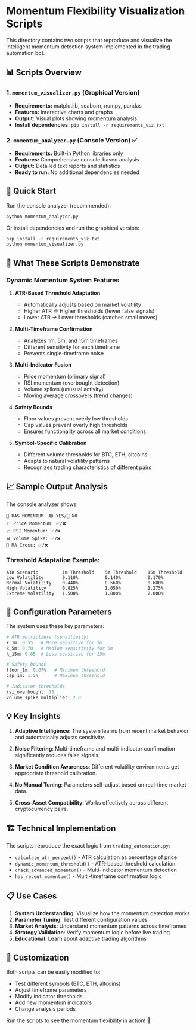 # Momentum Flexibility Visualization Scripts

This directory contains two scripts that reproduce and visualize the intelligent momentum detection system implemented in the trading automation bot.

## 📊 Scripts Overview

### 1. `momentum_visualizer.py` (Graphical Version)
- **Requirements:** matplotlib, seaborn, numpy, pandas
- **Features:** Interactive charts and graphs
- **Output:** Visual plots showing momentum analysis
- **Install dependencies:** `pip install -r requirements_viz.txt`

### 2. `momentum_analyzer.py` (Console Version) ✅
- **Requirements:** Built-in Python libraries only
- **Features:** Comprehensive console-based analysis
- **Output:** Detailed text reports and statistics
- **Ready to run:** No additional dependencies needed

## 🚀 Quick Start

Run the console analyzer (recommended):
```bash
python momentum_analyzer.py
```

Or install dependencies and run the graphical version:
```bash
pip install -r requirements_viz.txt
python momentum_visualizer.py
```

## 🎯 What These Scripts Demonstrate

### Dynamic Momentum System Features

1. **ATR-Based Threshold Adaptation**
   - Automatically adjusts based on market volatility
   - Higher ATR → Higher thresholds (fewer false signals)
   - Lower ATR → Lower thresholds (catches small moves)

2. **Multi-Timeframe Confirmation**
   - Analyzes 1m, 5m, and 15m timeframes
   - Different sensitivity for each timeframe
   - Prevents single-timeframe noise

3. **Multi-Indicator Fusion**
   - Price momentum (primary signal)
   - RSI momentum (overbought detection)
   - Volume spikes (unusual activity)
   - Moving average crossovers (trend changes)

4. **Safety Bounds**
   - Floor values prevent overly low thresholds
   - Cap values prevent overly high thresholds
   - Ensures functionality across all market conditions

5. **Symbol-Specific Calibration**
   - Different volume thresholds for BTC, ETH, altcoins
   - Adapts to natural volatility patterns
   - Recognizes trading characteristics of different pairs

## 📈 Sample Output Analysis

The console analyzer shows:

```
🎯 HAS MOMENTUM: 🟢 YES/🔴 NO
💹 Price Momentum: ✅/❌
📈 RSI Momentum: ✅/❌  
📊 Volume Spike: ✅/❌
🔄 MA Cross: ✅/❌
```

### Threshold Adaptation Example:
```
ATR Scenario         1m Threshold    5m Threshold    15m Threshold
Low Volatility       0.110%          0.140%          0.170%
Normal Volatility    0.440%          0.560%          0.680%
High Volatility      0.825%          1.050%          1.275%
Extreme Volatility   1.500%          1.800%          2.000%
```

## 🔧 Configuration Parameters

The system uses these key parameters:

```python
# ATR multipliers (sensitivity)
k_1m: 0.55   # More sensitive for 1m
k_5m: 0.70   # Medium sensitivity for 5m  
k_15m: 0.85  # Less sensitive for 15m

# Safety bounds
floor_1m: 0.07%   # Minimum threshold
cap_1m: 1.5%      # Maximum threshold

# Indicator thresholds
rsi_overbought: 70
volume_spike_multiplier: 2.0
```

## 💡 Key Insights

1. **Adaptive Intelligence**: The system learns from recent market behavior and automatically adjusts sensitivity.

2. **Noise Filtering**: Multi-timeframe and multi-indicator confirmation significantly reduces false signals.

3. **Market Condition Awareness**: Different volatility environments get appropriate threshold calibration.

4. **No Manual Tuning**: Parameters self-adjust based on real-time market data.

5. **Cross-Asset Compatibility**: Works effectively across different cryptocurrency pairs.

## 🏗️ Technical Implementation

The scripts reproduce the exact logic from `trading_automation.py`:

- `calculate_atr_percent()` - ATR calculation as percentage of price
- `dynamic_momentum_threshold()` - ATR-based threshold calculation  
- `check_advanced_momentum()` - Multi-indicator momentum detection
- `has_recent_momentum()` - Multi-timeframe confirmation logic

## 📋 Use Cases

1. **System Understanding**: Visualize how the momentum detection works
2. **Parameter Tuning**: Test different configuration values
3. **Market Analysis**: Understand momentum patterns across timeframes
4. **Strategy Validation**: Verify momentum logic before live trading
5. **Educational**: Learn about adaptive trading algorithms

## 🎨 Customization

Both scripts can be easily modified to:
- Test different symbols (BTC, ETH, altcoins)
- Adjust timeframe parameters
- Modify indicator thresholds
- Add new momentum indicators
- Change analysis periods

Run the scripts to see the momentum flexibility in action! 🚀
